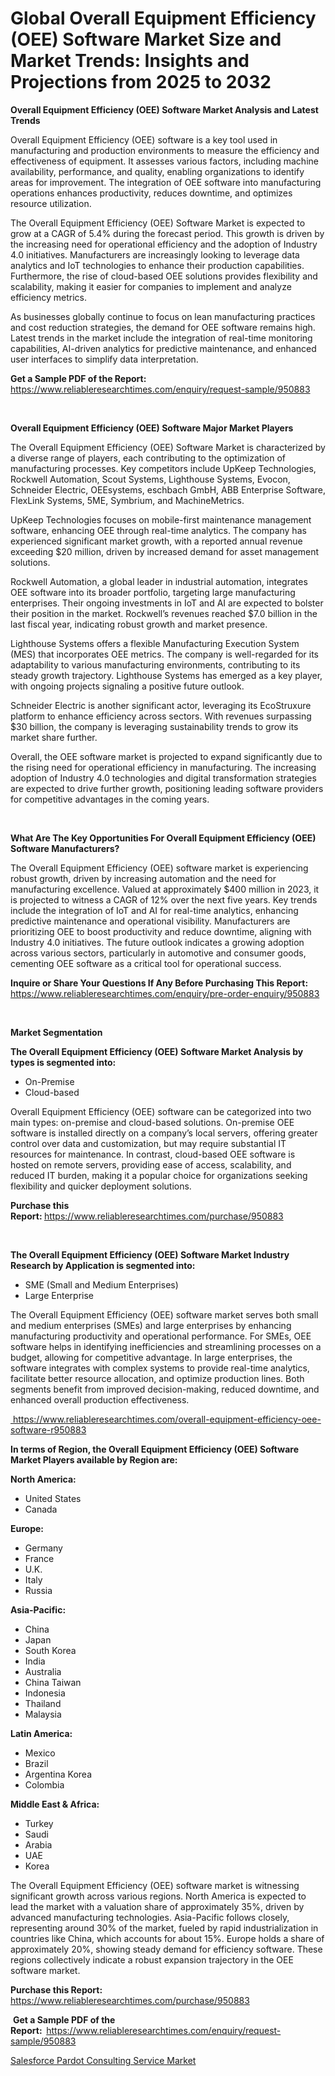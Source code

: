 <p><h1>Global Overall Equipment Efficiency (OEE) Software Market Size and Market Trends: Insights and Projections from 2025 to 2032</h1></p><p><strong>Overall Equipment Efficiency (OEE) Software Market Analysis and Latest Trends</strong></p>
<p><p>Overall Equipment Efficiency (OEE) software is a key tool used in manufacturing and production environments to measure the efficiency and effectiveness of equipment. It assesses various factors, including machine availability, performance, and quality, enabling organizations to identify areas for improvement. The integration of OEE software into manufacturing operations enhances productivity, reduces downtime, and optimizes resource utilization.</p><p>The Overall Equipment Efficiency (OEE) Software Market is expected to grow at a CAGR of 5.4% during the forecast period. This growth is driven by the increasing need for operational efficiency and the adoption of Industry 4.0 initiatives. Manufacturers are increasingly looking to leverage data analytics and IoT technologies to enhance their production capabilities. Furthermore, the rise of cloud-based OEE solutions provides flexibility and scalability, making it easier for companies to implement and analyze efficiency metrics.</p><p>As businesses globally continue to focus on lean manufacturing practices and cost reduction strategies, the demand for OEE software remains high. Latest trends in the market include the integration of real-time monitoring capabilities, AI-driven analytics for predictive maintenance, and enhanced user interfaces to simplify data interpretation.</p></p>
<p><strong>Get a Sample PDF of the Report:&nbsp;</strong> <a href="https://www.reliableresearchtimes.com/enquiry/request-sample/950883?utm_campaign=3005&utm_medium=2&utm_source=Github&utm_content=ia&utm_term=11032025&utm_id=overall-equipment-efficiency-oee-software">https://www.reliableresearchtimes.com/enquiry/request-sample/950883</a></p>
<p>&nbsp;</p>
<p><strong>Overall Equipment Efficiency (OEE) Software Major Market Players</strong></p>
<p><p>The Overall Equipment Efficiency (OEE) Software Market is characterized by a diverse range of players, each contributing to the optimization of manufacturing processes. Key competitors include UpKeep Technologies, Rockwell Automation, Scout Systems, Lighthouse Systems, Evocon, Schneider Electric, OEEsystems, eschbach GmbH, ABB Enterprise Software, FlexLink Systems, 5ME, Symbrium, and MachineMetrics.</p><p>UpKeep Technologies focuses on mobile-first maintenance management software, enhancing OEE through real-time analytics. The company has experienced significant market growth, with a reported annual revenue exceeding $20 million, driven by increased demand for asset management solutions.</p><p>Rockwell Automation, a global leader in industrial automation, integrates OEE software into its broader portfolio, targeting large manufacturing enterprises. Their ongoing investments in IoT and AI are expected to bolster their position in the market. Rockwell’s revenues reached $7.0 billion in the last fiscal year, indicating robust growth and market presence.</p><p>Lighthouse Systems offers a flexible Manufacturing Execution System (MES) that incorporates OEE metrics. The company is well-regarded for its adaptability to various manufacturing environments, contributing to its steady growth trajectory. Lighthouse Systems has emerged as a key player, with ongoing projects signaling a positive future outlook.</p><p>Schneider Electric is another significant actor, leveraging its EcoStruxure platform to enhance efficiency across sectors. With revenues surpassing $30 billion, the company is leveraging sustainability trends to grow its market share further.</p><p>Overall, the OEE software market is projected to expand significantly due to the rising need for operational efficiency in manufacturing. The increasing adoption of Industry 4.0 technologies and digital transformation strategies are expected to drive further growth, positioning leading software providers for competitive advantages in the coming years.</p></p>
<p>&nbsp;</p>
<p><strong>What Are The Key Opportunities For Overall Equipment Efficiency (OEE) Software Manufacturers?</strong></p>
<p><p>The Overall Equipment Efficiency (OEE) software market is experiencing robust growth, driven by increasing automation and the need for manufacturing excellence. Valued at approximately $400 million in 2023, it is projected to witness a CAGR of 12% over the next five years. Key trends include the integration of IoT and AI for real-time analytics, enhancing predictive maintenance and operational visibility. Manufacturers are prioritizing OEE to boost productivity and reduce downtime, aligning with Industry 4.0 initiatives. The future outlook indicates a growing adoption across various sectors, particularly in automotive and consumer goods, cementing OEE software as a critical tool for operational success.</p></p>
<p><strong>Inquire or Share Your Questions If Any Before Purchasing This Report:</strong> <a href="https://www.reliableresearchtimes.com/enquiry/pre-order-enquiry/950883?utm_campaign=3005&utm_medium=2&utm_source=Github&utm_content=ia&utm_term=11032025&utm_id=overall-equipment-efficiency-oee-software">https://www.reliableresearchtimes.com/enquiry/pre-order-enquiry/950883</a></p>
<p>&nbsp;</p>
<p><strong>Market Segmentation</strong></p>
<p><strong>The Overall Equipment Efficiency (OEE) Software Market Analysis by types is segmented into:</strong></p>
<p><ul><li>On-Premise</li><li>Cloud-based</li></ul></p>
<p><p>Overall Equipment Efficiency (OEE) software can be categorized into two main types: on-premise and cloud-based solutions. On-premise OEE software is installed directly on a company’s local servers, offering greater control over data and customization, but may require substantial IT resources for maintenance. In contrast, cloud-based OEE software is hosted on remote servers, providing ease of access, scalability, and reduced IT burden, making it a popular choice for organizations seeking flexibility and quicker deployment solutions.</p></p>
<p><strong>Purchase this Report:&nbsp;</strong><a href="https://www.reliableresearchtimes.com/purchase/950883?utm_campaign=3005&utm_medium=2&utm_source=Github&utm_content=ia&utm_term=11032025&utm_id=overall-equipment-efficiency-oee-software">https://www.reliableresearchtimes.com/purchase/950883</a></p>
<p>&nbsp;</p>
<p><strong>The Overall Equipment Efficiency (OEE) Software Market Industry Research by Application is segmented into:</strong></p>
<p><ul><li>SME (Small and Medium Enterprises)</li><li>Large Enterprise</li></ul></p>
<p><p>The Overall Equipment Efficiency (OEE) software market serves both small and medium enterprises (SMEs) and large enterprises by enhancing manufacturing productivity and operational performance. For SMEs, OEE software helps in identifying inefficiencies and streamlining processes on a budget, allowing for competitive advantage. In large enterprises, the software integrates with complex systems to provide real-time analytics, facilitate better resource allocation, and optimize production lines. Both segments benefit from improved decision-making, reduced downtime, and enhanced overall production effectiveness.</p></p>
<p><a href="https://www.reliableresearchtimes.com/overall-equipment-efficiency-oee-software-r950883?utm_campaign=3005&utm_medium=2&utm_source=Github&utm_content=ia&utm_term=11032025&utm_id=overall-equipment-efficiency-oee-software">&nbsp;https://www.reliableresearchtimes.com/overall-equipment-efficiency-oee-software-r950883</a></p>
<p><strong>In terms of Region, the Overall Equipment Efficiency (OEE) Software Market Players available by Region are:</strong></p>
<p>
    <p> <strong> North America: </strong>
        <ul>
            <li>United States</li>
            <li>Canada</li>
        </ul>
        </p> 
    <p> <strong> Europe: </strong>
        <ul>
            <li>Germany</li>
            <li>France</li>
            <li>U.K.</li>
            <li>Italy</li>
            <li>Russia</li>
        </ul>
        </p> 
    <p> <strong> Asia-Pacific: </strong>
        <ul>
            <li>China</li>
            <li>Japan</li>
            <li>South Korea</li>
            <li>India</li>
            <li>Australia</li>
            <li>China Taiwan</li>
            <li>Indonesia</li>
            <li>Thailand</li>
            <li>Malaysia</li>
        </ul>
        </p> 
    <p> <strong> Latin America: </strong>
        <ul>
            <li>Mexico</li>
            <li>Brazil</li>
            <li>Argentina Korea</li>
            <li>Colombia</li>
        </ul>
        </p> 
    <p> <strong> Middle East & Africa: </strong>
        <ul>
            <li>Turkey</li>
            <li>Saudi</li>
            <li>Arabia</li>
            <li>UAE</li>
            <li>Korea</li>
        </ul>
    </p>
    </p>
<p><p>The Overall Equipment Efficiency (OEE) software market is witnessing significant growth across various regions. North America is expected to lead the market with a valuation share of approximately 35%, driven by advanced manufacturing technologies. Asia-Pacific follows closely, representing around 30% of the market, fueled by rapid industrialization in countries like China, which accounts for about 15%. Europe holds a share of approximately 20%, showing steady demand for efficiency software. These regions collectively indicate a robust expansion trajectory in the OEE software market.</p></p>
<p><strong>Purchase this Report: </strong><a href="https://www.reliableresearchtimes.com/purchase/950883?utm_campaign=3005&utm_medium=2&utm_source=Github&utm_content=ia&utm_term=11032025&utm_id=overall-equipment-efficiency-oee-software">https://www.reliableresearchtimes.com/purchase/950883</a></p>
<p>&nbsp;<strong>Get a Sample PDF of the Report:&nbsp;&nbsp;</strong><a href="https://www.reliableresearchtimes.com/enquiry/request-sample/950883?utm_campaign=3005&utm_medium=2&utm_source=Github&utm_content=ia&utm_term=11032025&utm_id=overall-equipment-efficiency-oee-software">https://www.reliableresearchtimes.com/enquiry/request-sample/950883</a></p>
<p><strong></strong></p>
<p><p><a href="https://github.com/nedzazollo74/Market-Research-Report-List-1/blob/main/salesforce-pardot-consulting-service-market.md?utm_campaign=3005&utm_medium=2&utm_source=Github&utm_content=ia&utm_term=11032025&utm_id=overall-equipment-efficiency-oee-software">Salesforce Pardot Consulting Service Market</a></p></p>